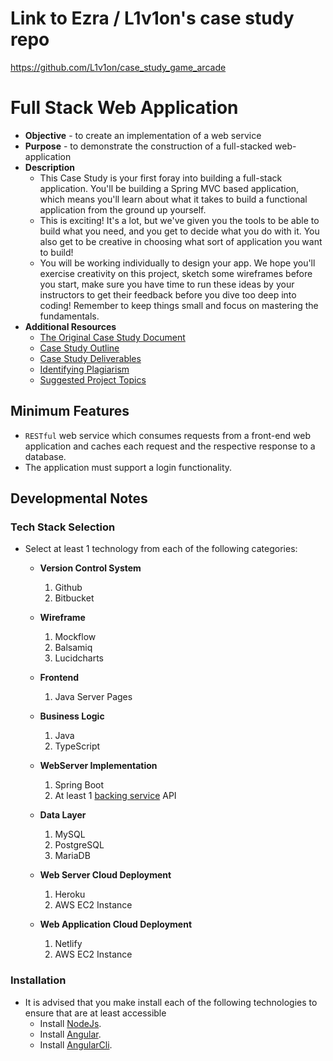 # Link to Ezra / L1v1on's case study repo
https://github.com/L1v1on/case_study_game_arcade




# Full Stack Web Application

* **Objective** - to create an implementation of a web service
* **Purpose** - to demonstrate the construction of a full-stacked web-application
* **Description**
	* This Case Study is your first foray into building a full-stack application. You'll be building a Spring MVC based application, which means you'll learn about what it takes to build a functional application from the ground up yourself.
	* This is exciting! It's a lot, but we've given you the tools to be able to build what you need, and you get to decide what you do with it. You also get to be creative in choosing what sort of application you want to build!
	* You will be working individually to design your app. We hope you'll exercise creativity on this project, sketch some wireframes before you start, make sure you have time to run these ideas by your instructors to get their feedback before you dive too deep into coding! Remember to keep things small and focus on mastering the fundamentals.
* **Additional Resources**
	* [The Original Case Study Document](./case-study.pdf)
	* [Case Study Outline](./case-study-outline.pdf)
	* [Case Study Deliverables](./README_deliverables.md)
	* [Identifying Plagiarism](./README_plagiarism.md)
	* [Suggested Project Topics](./README_suggested-project-topics.md)



## Minimum Features
* `RESTful` web service which consumes requests from a front-end web application and caches each request and the respective response to a database.
* The application must support a login functionality.




## Developmental Notes

### Tech Stack Selection
* Select at least 1 technology from each of the following categories:
  * **Version Control System**
    1. Github
    2. Bitbucket
    
  * **Wireframe**
    1. Mockflow
    2. Balsamiq
    3. Lucidcharts

  * **Frontend**
    1. Java Server Pages
    
  * **Business Logic**
    1. Java
    2. TypeScript

  * **WebServer Implementation**
    1. Spring Boot
    2. At least 1 [backing service](https://12factor.net/backing-services) API

  * **Data Layer**
    1. MySQL
    2. PostgreSQL
    3. MariaDB

  * **Web Server Cloud Deployment**
    1. Heroku
    2. AWS EC2 Instance
  
  * **Web Application Cloud Deployment**
    1. Netlify
    2. AWS EC2 Instance




### Installation
* It is advised that you make install each of the following technologies to ensure that are at least accessible
  * Install [NodeJs](https://nodejs.org/en/).
  * Install [Angular](http://angular.io/).
  * Install [AngularCli](https://cli.angular.io/).
